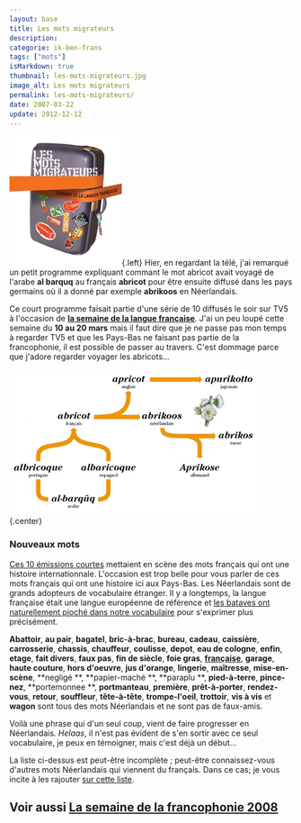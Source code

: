```yaml
---
layout: base
title: Les mots migrateurs
description: 
categorie: ik-ben-frans
tags: ["mots"]
isMarkdown: true
thumbnail: les-mots-migrateurs.jpg
image_alt: Les mots migrateurs
permalink: les-mots-migrateurs/
date: 2007-03-22
update: 2012-12-12
---
```




![Les mots migrateurs](les-mots-migrateurs.jpg){.left} Hier, en regardant la télé, j'ai remarqué un petit programme expliquant commant le mot abricot avait voyagé de l'arabe **al barquq** au français **abricot** pour être ensuite diffusé dans les pays germains où il a donné par exemple **abrikoos** en Néerlandais. 

Ce court programme faisait partie d'une série de 10 diffusés le soir sur TV5 à l'occasion de **[la semaine de la langue française](http://www.semainelf.culture.fr)**. J'ai un peu loupé cette semaine du **10 au 20 mars** mais il faut dire que je ne passe pas mon temps à regarder TV5 et que les Pays-Bas ne faisant pas partie de la francophonie, il est possible de passer au travers. C'est dommage parce que j'adore regarder voyager les abricots...

![origine de abricot](al-barquq-abricot-abrikoos.jpg){.center}

### Nouveaux mots

[Ces 10 émissions courtes](http://www.tv5.org/TV5Site/lf/semaine_lf.php) mettaient en scène des mots français qui ont une histoire internationnale. L'occasion est trop belle pour vous parler de ces mots français qui ont une histoire ici aux Pays-Bas. Les Néerlandais sont de grands adopteurs de vocabulaire étranger. Il y a longtemps, la langue française était une langue européenne de référence et [les bataves ont naturellement pioché dans notre vocabulaire](http://nl.wikipedia.org/wiki/Frans_in_Nederland) pour s'exprimer plus précisément. 

**Abattoir**,
**au pair**,
**bagatel**,
**bric-à-brac**,
**bureau**,
**cadeau**,
**caissière**,
**carrosserie**,
**chassis**,
**chauffeur**,
**coulisse**,
**depot**,
**eau de cologne**,
**enfin**,
**etage**, 
**fait divers**,
**faux pas**,
**fin de siècle**,
**foie gras**,
**[française](/nouveau-mot-francaise)**,
**garage**,
**haute couture**,
**hors d'oeuvre**,
**jus d'orange**,
**lingerie**,
**maîtresse**,
**mise-en-scène**,
**negligé **,
**papier-maché **,
**paraplu **,
**pied-à-terre**,
**pince-nez**,
**portemonnee **,
**portmanteau**,
**première**,
**prêt-à-porter**,
**rendez-vous**,
**retour**,
**souffleur**,
**tête-à-tête**,
**trompe-l'oeil**,
**trottoir**,
**vis à vis** et **wagon** sont tous des mots Néerlandais et ne sont pas de faux-amis. 

Voilà une phrase qui d'un seul coup, vient de faire progresser en Néerlandais. *Helaas*, il n'est pas évident de s'en sortir avec ce seul vocabulaire, je peux en témoigner, mais c'est déjà un début...

La liste ci-dessus est peut-être incomplète ; peut-être connaissez-vous d'autres mots Néerlandais qui viennent du français. Dans ce cas; je vous incite à les rajouter [sur cette liste](http://nl.wikipedia.org/wiki/Lijst_van_Franse_woorden_en_uitdrukkingen_in_de_Nederlandse_taal).

Voir aussi [La semaine de la francophonie 2008](/semaine-de-la-francophonie)
---
<!-- post notes:
http://www.ambafrance.nl/article.php?id_article=8282 
http://www.semainelf.culture.fr 
http://www.tv5.org/TV5Site/lf/semaine_lf.php 
http://nl.wikipedia.org/wiki/Lijst_van_Franse_woorden_en_uitdrukkingen_in_de_Nederlandse_taal
http://nl.wikipedia.org/wiki/Frans_in_Nederland
--->
